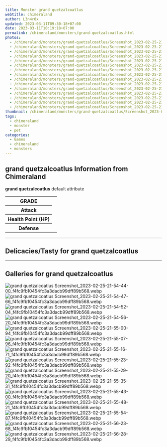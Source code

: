 ```yaml
---
title: Monster grand quetzalcoatlus
webtitle: chimeraland
author: L3n4r0x
updated: 2023-03-11T09:30:18+07:00
date: 2023-03-11T10:19:18+07:00
permalink: /chimeraland/monsters/grand-quetzalcoatlus.html
photos:
  - /chimeraland/monsters/grand-quetzalcoatlus/Screenshot_2023-02-25-21-54-44-00_f4fc9fb10454fc3a3dacb99dff89b568.webp
  - /chimeraland/monsters/grand-quetzalcoatlus/Screenshot_2023-02-25-21-54-47-66_f4fc9fb10454fc3a3dacb99dff89b568.webp
  - /chimeraland/monsters/grand-quetzalcoatlus/Screenshot_2023-02-25-21-54-52-04_f4fc9fb10454fc3a3dacb99dff89b568.webp
  - /chimeraland/monsters/grand-quetzalcoatlus/Screenshot_2023-02-25-21-54-56-20_f4fc9fb10454fc3a3dacb99dff89b568.webp
  - /chimeraland/monsters/grand-quetzalcoatlus/Screenshot_2023-02-25-21-55-00-94_f4fc9fb10454fc3a3dacb99dff89b568.webp
  - /chimeraland/monsters/grand-quetzalcoatlus/Screenshot_2023-02-25-21-55-07-96_f4fc9fb10454fc3a3dacb99dff89b568.webp
  - /chimeraland/monsters/grand-quetzalcoatlus/Screenshot_2023-02-25-21-55-16-71_f4fc9fb10454fc3a3dacb99dff89b568.webp
  - /chimeraland/monsters/grand-quetzalcoatlus/Screenshot_2023-02-25-21-55-23-92_f4fc9fb10454fc3a3dacb99dff89b568.webp
  - /chimeraland/monsters/grand-quetzalcoatlus/Screenshot_2023-02-25-21-55-29-20_f4fc9fb10454fc3a3dacb99dff89b568.webp
  - /chimeraland/monsters/grand-quetzalcoatlus/Screenshot_2023-02-25-21-55-35-31_f4fc9fb10454fc3a3dacb99dff89b568.webp
  - /chimeraland/monsters/grand-quetzalcoatlus/Screenshot_2023-02-25-21-55-43-00_f4fc9fb10454fc3a3dacb99dff89b568.webp
  - /chimeraland/monsters/grand-quetzalcoatlus/Screenshot_2023-02-25-21-55-48-21_f4fc9fb10454fc3a3dacb99dff89b568.webp
  - /chimeraland/monsters/grand-quetzalcoatlus/Screenshot_2023-02-25-21-55-54-87_f4fc9fb10454fc3a3dacb99dff89b568.webp
  - /chimeraland/monsters/grand-quetzalcoatlus/Screenshot_2023-02-25-21-56-23-68_f4fc9fb10454fc3a3dacb99dff89b568.webp
  - /chimeraland/monsters/grand-quetzalcoatlus/Screenshot_2023-02-25-21-56-28-29_f4fc9fb10454fc3a3dacb99dff89b568.webp
thumbnail: /chimeraland/monsters/grand-quetzalcoatlus/Screenshot_2023-02-25-21-54-44-00_f4fc9fb10454fc3a3dacb99dff89b568.webp
tags:
  - chimeraland
  - monster
  - pet
categories:
  - Games
  - chimeraland
  - monsters
---
```


<section id="bootstrap-wrapper"><link rel="stylesheet" href="https://rawcdn.githack.com/dimaslanjaka/Web-Manajemen/870a349/css/bootstrap-5-3-0-alpha3-wrapper.css"/><h2 id="attribute">grand quetzalcoatlus Information from Chimeraland</h2><p><b>grand quetzalcoatlus</b> default attribute <table><tr><th>GRADE</th><td></td></tr><tr><th>Attack</th><td></td></tr><tr><th>Health Point (HP)</th><td></td></tr><tr><th>Defense</th><td></td></tr></table></p><hr/><h2 id="delicacies">Delicacies/Tasty for grand quetzalcoatlus</h2><div class="bg-dark text-light"></div><hr/><div id="gallery"><h2>Galleries for grand quetzalcoatlus</h2><div class="row"><div class="col-lg-6 col-12"><img src="/chimeraland/monsters/grand-quetzalcoatlus/Screenshot_2023-02-25-21-54-44-00_f4fc9fb10454fc3a3dacb99dff89b568.webp" alt="grand quetzalcoatlus Screenshot_2023-02-25-21-54-44-00_f4fc9fb10454fc3a3dacb99dff89b568.webp"/></div><div class="col-lg-6 col-12"><img src="/chimeraland/monsters/grand-quetzalcoatlus/Screenshot_2023-02-25-21-54-47-66_f4fc9fb10454fc3a3dacb99dff89b568.webp" alt="grand quetzalcoatlus Screenshot_2023-02-25-21-54-47-66_f4fc9fb10454fc3a3dacb99dff89b568.webp"/></div><div class="col-lg-6 col-12"><img src="/chimeraland/monsters/grand-quetzalcoatlus/Screenshot_2023-02-25-21-54-52-04_f4fc9fb10454fc3a3dacb99dff89b568.webp" alt="grand quetzalcoatlus Screenshot_2023-02-25-21-54-52-04_f4fc9fb10454fc3a3dacb99dff89b568.webp"/></div><div class="col-lg-6 col-12"><img src="/chimeraland/monsters/grand-quetzalcoatlus/Screenshot_2023-02-25-21-54-56-20_f4fc9fb10454fc3a3dacb99dff89b568.webp" alt="grand quetzalcoatlus Screenshot_2023-02-25-21-54-56-20_f4fc9fb10454fc3a3dacb99dff89b568.webp"/></div><div class="col-lg-6 col-12"><img src="/chimeraland/monsters/grand-quetzalcoatlus/Screenshot_2023-02-25-21-55-00-94_f4fc9fb10454fc3a3dacb99dff89b568.webp" alt="grand quetzalcoatlus Screenshot_2023-02-25-21-55-00-94_f4fc9fb10454fc3a3dacb99dff89b568.webp"/></div><div class="col-lg-6 col-12"><img src="/chimeraland/monsters/grand-quetzalcoatlus/Screenshot_2023-02-25-21-55-07-96_f4fc9fb10454fc3a3dacb99dff89b568.webp" alt="grand quetzalcoatlus Screenshot_2023-02-25-21-55-07-96_f4fc9fb10454fc3a3dacb99dff89b568.webp"/></div><div class="col-lg-6 col-12"><img src="/chimeraland/monsters/grand-quetzalcoatlus/Screenshot_2023-02-25-21-55-16-71_f4fc9fb10454fc3a3dacb99dff89b568.webp" alt="grand quetzalcoatlus Screenshot_2023-02-25-21-55-16-71_f4fc9fb10454fc3a3dacb99dff89b568.webp"/></div><div class="col-lg-6 col-12"><img src="/chimeraland/monsters/grand-quetzalcoatlus/Screenshot_2023-02-25-21-55-23-92_f4fc9fb10454fc3a3dacb99dff89b568.webp" alt="grand quetzalcoatlus Screenshot_2023-02-25-21-55-23-92_f4fc9fb10454fc3a3dacb99dff89b568.webp"/></div><div class="col-lg-6 col-12"><img src="/chimeraland/monsters/grand-quetzalcoatlus/Screenshot_2023-02-25-21-55-29-20_f4fc9fb10454fc3a3dacb99dff89b568.webp" alt="grand quetzalcoatlus Screenshot_2023-02-25-21-55-29-20_f4fc9fb10454fc3a3dacb99dff89b568.webp"/></div><div class="col-lg-6 col-12"><img src="/chimeraland/monsters/grand-quetzalcoatlus/Screenshot_2023-02-25-21-55-35-31_f4fc9fb10454fc3a3dacb99dff89b568.webp" alt="grand quetzalcoatlus Screenshot_2023-02-25-21-55-35-31_f4fc9fb10454fc3a3dacb99dff89b568.webp"/></div><div class="col-lg-6 col-12"><img src="/chimeraland/monsters/grand-quetzalcoatlus/Screenshot_2023-02-25-21-55-43-00_f4fc9fb10454fc3a3dacb99dff89b568.webp" alt="grand quetzalcoatlus Screenshot_2023-02-25-21-55-43-00_f4fc9fb10454fc3a3dacb99dff89b568.webp"/></div><div class="col-lg-6 col-12"><img src="/chimeraland/monsters/grand-quetzalcoatlus/Screenshot_2023-02-25-21-55-48-21_f4fc9fb10454fc3a3dacb99dff89b568.webp" alt="grand quetzalcoatlus Screenshot_2023-02-25-21-55-48-21_f4fc9fb10454fc3a3dacb99dff89b568.webp"/></div><div class="col-lg-6 col-12"><img src="/chimeraland/monsters/grand-quetzalcoatlus/Screenshot_2023-02-25-21-55-54-87_f4fc9fb10454fc3a3dacb99dff89b568.webp" alt="grand quetzalcoatlus Screenshot_2023-02-25-21-55-54-87_f4fc9fb10454fc3a3dacb99dff89b568.webp"/></div><div class="col-lg-6 col-12"><img src="/chimeraland/monsters/grand-quetzalcoatlus/Screenshot_2023-02-25-21-56-23-68_f4fc9fb10454fc3a3dacb99dff89b568.webp" alt="grand quetzalcoatlus Screenshot_2023-02-25-21-56-23-68_f4fc9fb10454fc3a3dacb99dff89b568.webp"/></div><div class="col-lg-6 col-12"><img src="/chimeraland/monsters/grand-quetzalcoatlus/Screenshot_2023-02-25-21-56-28-29_f4fc9fb10454fc3a3dacb99dff89b568.webp" alt="grand quetzalcoatlus Screenshot_2023-02-25-21-56-28-29_f4fc9fb10454fc3a3dacb99dff89b568.webp"/></div></div></div></section>